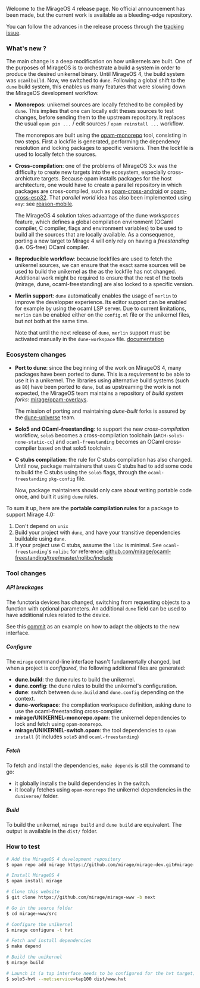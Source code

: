 Welcome to the MirageOS 4 release page. No official announcement has been made, 
but the current work is available as a bleeding-edge repository.

You can follow the advances in the release process through the 
[tracking issue](https://github.com/mirage/mirage/issues/1217).

### What's new ?

The main change is a deep modification on how unikernels are built. One of the 
purposes of MirageOS is to orchestrate a build a system in order to produce the desired
unikernel binary. Until MirageOS 4, the build system was `ocamlbuild`. Now, we switched 
to `dune`. Following a global shift to the `dune` build system, this enables us many 
features that were slowing down the MirageOS development workflow.

- **Monorepos**: unikernel sources are locally fetched to be compiled by `dune`. This 
  implies that one can locally edit theses sources to test changes, before sending them
  to the upstream repository. It replaces the usual `opam pin ...` / edit sources /
  `opam reinstall ...` workflow.

  The monorepos are built using the [opam-monorepo](https://github.com/ocamllabs/opam-monorepo) 
  tool, consisting in two steps. First a lockfile is generated, performing the 
  dependency resolution and locking packages to specific versions. Then the lockfile is 
  used to locally fetch the sources.

- **Cross-compilation**: one of the problems of MirageOS 3.x was the difficulty to create
  new targets into the ecosystem, especially cross-archicture targets. Because opam 
  installs packages for the host architecture, one would have to create a parallel 
  repository in which packages are cross-compiled, such as 
  [opam-cross-android](https://github.com/ocaml-cross/opam-cross-android) or 
  [opam-cross-esp32](https://github.com/well-typed-lightbulbs/opam-cross-esp32). That 
  _parallel world_ idea has also been implemented using `esy`: see 
  [reason-mobile](https://github.com/EduardoRFS/reason-mobile).

  The MirageOS 4 solution takes advantage of the dune _workspaces_ feature, which 
  defines a global compilation environment (OCaml compiler, C compiler, flags and 
  environment variables) to be used to build all the sources that are locally available.
  As a consequence, porting a new target to Mirage 4 will only rely on having a 
  _freestanding_ (i.e. OS-free) OCaml compiler. 

- **Reproducible workflow**: because lockfiles are used to fetch the unikernel sources,
  we can ensure that the exact same sources will be used to build the unikernel as the as
  the lockfile has not changed. Additional work might be required to ensure that the 
  rest of the tools (mirage, dune, ocaml-freestanding) are also locked to a specific 
  version.

- **Merlin support**: `dune` automatically enables the usage of `merlin` to improve the
  developper experience. Its editor support can be enabled for example by using the ocaml
  LSP server. Due to current limitations, `merlin` can be enabled either on the 
  `config.ml` file or the unikernel files, but not both at the same time.

  Note that until the next release of `dune`, `merlin` support must be activated manually 
  in the `dune-workspace` file. [documentation](https://dune.readthedocs.io/en/stable/dune-files.html#context)

### Ecosystem changes

- **Port to dune**: since the beginning of the work on MirageOS 4, many packages have
  been ported to dune. This is a _requirement_ to be able to use it in a unikernel. 
  The libraries using alternative build systems (such as `B0`) have been ported to `dune`,
  but as upstreaming the work is not expected, the MirageOS team maintains a repository
  of _build system forks_: [mirage/opam-overlays](https://github.com/mirage/opam-overlays). 

  The mission of porting and maintaining _dune-built_ forks is assured by the 
  [dune-universe](https://github.com/dune-universe) team.

- **Solo5 and OCaml-freestanding**: to support the new _cross-compilation_ workflow, 
  `solo5` becomes a cross-compilation toolchain (`ARCH-solo5-none-static-cc`) and 
  `ocaml-freestanding` becomes an OCaml cross-compiler based on that solo5 toolchain. 

- **C stubs compilation**: the rule for C stubs compilation has also changed. Until now,
  package maintainers that uses C stubs had to add some code to build the C stubs using the
  `solo5` flags, through the `ocaml-freestanding` `pkg-config` file.

  Now, package maintainers should only care about writing portable code once, and built it 
  using `dune` rules.


To sum it up, here are the **portable compilation rules** for a package to support Mirage 4.0: 
1) Don't depend on `unix`
2) Build your project with `dune`, and have your transitive dependencies buildable using `dune`.
3) If your project use C stubs, assume the `libc` is minimal. See `ocaml-freestanding`'s `nolibc` 
   for reference: [github.com/mirage/ocaml-freestanding/tree/master/nolibc/include](https://github.com/mirage/ocaml-freestanding/tree/master/nolibc/include)

### Tool changes

##### API breakages

The functoria devices has changed, switching from requesting objects to a function with optional parameters.
An additional `dune` field can be used to have additional rules related to the device. 

See this [commit](https://github.com/mirage/mirage-skeleton/commit/4d3f7afdcfdff9136cd4e3973afdce9de4934178) as 
an example on how to adapt the objects to the new interface.

##### Configure

The `mirage` command-line interface hasn't fundamentally changed, but when a project is _configured_, 
the following additional files are generated:

- **dune.build**: the dune rules to build the unikernel.
- **dune.config**: the dune rules to build the unikernel's configuration.
- **dune**: switch between `dune.build` and `dune.config` depending on the context.
- **dune-workspace**: the compilation workspace definition, asking dune to use the ocaml-freestanding 
  cross-compiler. 
- **mirage/UNIKERNEL-monorepo.opam**: the unikernel dependencies to lock and fetch using `opam-monorepo`.
- **mirage/UNIKERNEL-switch.opam**: the tool dependencies to `opam install` (it includes `solo5` and `ocaml-freestanding`)

##### Fetch

To fetch and install the dependencies, `make depends` is still the command to go:
- it globally installs the build dependencies in the switch.
- it locally fetches using `opam-monorepo` the unikernel dependencies in the `duniverse/` folder.

##### Build

To build the unikernel, `mirage build` and `dune build` are equivalent.
The output is available in the `dist/` folder. 

### How to test 

```sh
# Add the MirageOS 4 development repository
$ opam repo add mirage https://github.com/mirage/mirage-dev.git#mirage-4

# Install MirageOS 4
$ opam install mirage

# Clone this website
$ git clone https://github.com/mirage/mirage-www -b next

# Go in the source folder
$ cd mirage-www/src

# Configure the unikernel
$ mirage configure -t hvt

# Fetch and install dependencies
$ make depend

# Build the unikernel
$ mirage build

# Launch it (a tap interface needs to be configured for the hvt target)
$ solo5-hvt --net:service=tap100 dist/www.hvt
```
